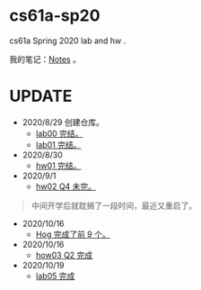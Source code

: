# cs61a-sp20

cs61a Spring 2020 lab and hw .

我的笔记：[Notes](https://weijiew.com/codestep/book/cs61a/ch0.html) 。

# UPDATE

* 2020/8/29 创建仓库。
  * [lab00 完结。](https://weijiew.com/codestep/book/cs61a/lab0.html) 
  * [lab01 完结。](https://weijiew.com/codestep/book/cs61a/lab1.html) 
* 2020/8/30 
  * [hw01 完结。](https://weijiew.com/codestep/book/cs61a/hw1.html)
* 2020/9/1
  * [hw02 Q4 未完。](https://weijiew.com/codestep/book/cs61a/hw2.html)

> 中间开学后就耽搁了一段时间，最近又重启了。

* 2020/10/16
  * [Hog 完成了前 9 个。](https://weijiew.com/codestep/book/cs61a/hog.html)
* 2020/10/16
  * [how03 Q2 完成]()
* 2020/10/19
  * [lab05 完成]()